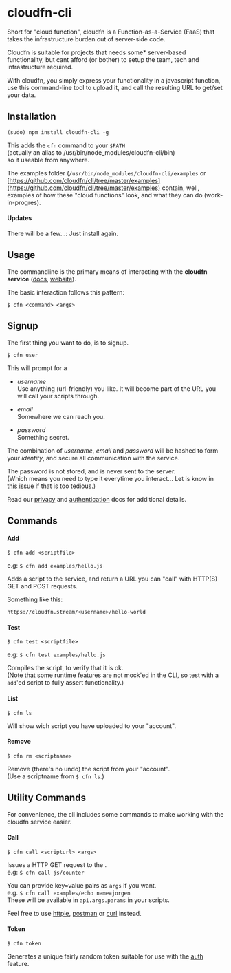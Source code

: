 # cloudfn-cli

Short for "cloud function", cloudfn is a Function-as-a-Service (FaaS) that takes the
infrastructure burden out of server-side code.

Cloudfn is suitable for projects that needs some* server-based functionality,
but cant afford (or bother) to setup the team, tech and infrastructure required.

With cloudfn, you simply express your functionality in a javascript function,
use this command-line tool to upload it,
and call the resulting URL to get/set your data.


## Installation

	(sudo) npm install cloudfn-cli -g

This adds the `cfn` command to your `$PATH`  
(actually an alias to /usr/bin/node_modules/cloudfn-cli/bin)  
so it useable from anywhere.

The examples folder (`/usr/bin/node_modules/cloudfn-cli/examples` or [https://github.com/cloudfn/cli/tree/master/examples](https://github.com/cloudfn/cli/tree/master/examples) contain, well, examples of how these "cloud functions" look, and what they can do (work-in-progres).

#### Updates

There will be a few...: Just install again.

## Usage

The commandline is the primary means of interacting with the **cloudfn service** ([docs](), [website]()).  

The basic interaction follows this pattern:

	$ cfn <command> <args>


## Signup

The first thing you want to do, is to signup.

	$ cfn user

This will prompt for a  
- *username*  
Use anything (url-friendly) you like. It will become part of the URL you will call your scripts through.

- *email*  
Somewhere we can reach you.

- *password*  
Something secret.

The combination of *username*, *email* and *password* will be hashed to form your *identity*, and secure all communication with the service.  

The password is not stored, and is never sent to the server.  
(Which means you need to type it everytime you interact... Let is know in [this issue](https://github.com/cloudfn/cli/issues/1) if that is too tedious.)

Read our [privacy]() and [authentication]() docs for additional details.


## Commands

#### Add

	$ cfn add <scriptfile>

e.g: `$ cfn add examples/hello.js`

Adds a script to the service, and return a URL you can "call" with HTTP(S) GET and POST requests.

Something like this:

`https://cloudfn.stream/<username>/hello-world`


#### Test

	$ cfn test <scriptfile>

e.g: `$ cfn test examples/hello.js`

Compiles the script, to verify that it is ok.  
(Note that some runtime features are not mock'ed in the CLI, so test with a `add`'ed script to fully assert functionality.)

#### List

	$ cfn ls

Will show wich script you have uploaded to your "account".

#### Remove

	$ cfn rm <scriptname>

Remove (there's no undo) the script from your "account".  
(Use a scriptname from `$ cfn ls`.)


## Utility Commands

For convenience, the cli includes some commands to make working with the cloudfn service easier.

#### Call

	$ cfn call <scripturl> <args>

Issues a HTTP GET request to the <scripturl>.  
e.g: `$ cfn call js/counter `

You can provide key=value pairs as `args` if you want.   
e.g. `$ cfn call examples/echo name=jorgen`  
These will be available in `api.args.params` in your scripts.

Feel free to use [httpie](), [postman]() or [curl]() instead.


#### Token

	$ cfn token

Generates a unique fairly random token suitable for use with the [auth]() feature.
